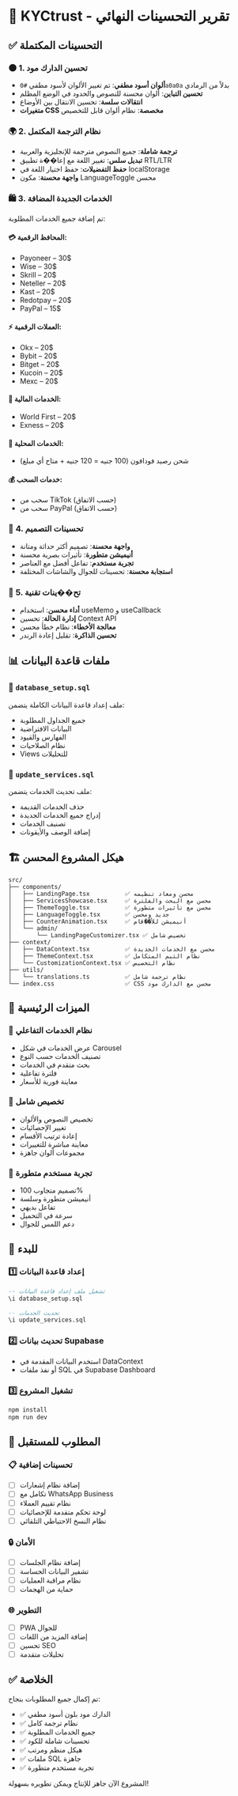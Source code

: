 # 🚀 KYCtrust - تقرير التحسينات النهائي

## ✅ التحسينات المكتملة

### 🌑 **1. تحسين الدارك مود**
- **ألوان أسود مطفي**: تم تغيير الألوان لأسود مطفي `#0a0a0a` بدلاً من الرمادي
- **تحسين التباين**: ألوان محسنة للنصوص والحدود في الوضع المظلم
- **انتقالات سلسة**: تحسين الانتقال بين الأوضاع
- **متغيرات CSS مخصصة**: نظام ألوان قابل للتخصيص

### 🌍 **2. نظام الترجمة المكتمل**
- **ترجمة شاملة**: جميع النصوص مترجمة للإنجليزية والعربية
- **تبديل سلس**: تغيير اللغة مع إعا��ة تطبيق RTL/LTR
- **حفظ التفضيلات**: حفظ اختيار اللغة في localStorage
- **واجهة محسنة**: مكون LanguageToggle محسن

### 🛍️ **3. الخدمات الجديدة المضافة**
تم إضافة جميع الخدمات المطلوبة:

#### 💳 **المحافظ الرقمية:**
- Payoneer – 30$
- Wise – 30$
- Skrill – 20$
- Neteller – 20$
- Kast – 20$
- Redotpay – 20$
- PayPal – 15$

#### ⚡ **العملات الرقمية:**
- Okx – 20$
- Bybit – 20$
- Bitget – 20$
- Kucoin – 20$
- Mexc – 20$

#### 🏦 **الخدمات المالية:**
- World First – 20$
- Exness – 20$

#### 📱 **الخدمات المحلية:**
- شحن رصيد فودافون (100 جنيه = 120 جنيه + متاح أي مبلغ)

#### 💰 **خدمات السحب:**
- سحب من TikTok (حسب الاتفاق)
- سحب من PayPal (حسب الاتفاق)

### 🎨 **4. تحسينات التصميم**
- **واجهة محسنة**: تصميم أكثر حداثة ومتانة
- **أنيميشن متطورة**: تأثيرات بصرية محسنة
- **تجربة مستخدم**: تفاعل أفضل مع العناصر
- **استجابة محسنة**: تحسينات للجوال والشاشات المختلفة

### 🔧 **5. تح��ينات تقنية**
- **أداء محسن**: استخدام useMemo و useCallback
- **إدارة الحالة**: تحسين Context API
- **معالجة الأخطاء**: نظام خطأ محسن
- **تحسين الذاكرة**: تقليل إعادة الرندر

## 📊 **ملفات قاعدة البيانات**

### 📁 **`database_setup.sql`**
ملف إعداد قاعدة البيانات الكاملة يتضمن:
- جميع الجداول المطلوبة
- البيانات الافتراضية
- الفهارس والقيود
- نظام الصلاحيات
- Views للتحليلات

### 📁 **`update_services.sql`**
ملف تحديث الخدمات يتضمن:
- حذف الخدمات القديمة
- إدراج جميع الخدمات الجديدة
- تصنيف الخدمات
- إضافة الوصف والأيقونات

## 🏗️ **هيكل المشروع المحسن**

```
src/
├── components/
│   ├── LandingPage.tsx          ✅ محسن ومعاد تنظيمه
│   ├── ServicesShowcase.tsx     ✅ محسن مع البحث والفلترة
│   ├── ThemeToggle.tsx          ✅ محسن مع تأثيرات متطورة
│   ├── LanguageToggle.tsx       ✅ جديد ومحسن
│   ├── CounterAnimation.tsx     ✅ أنيميشن للأ��قام
│   └── admin/
│       └── LandingPageCustomizer.tsx ✅ تخصيص شامل
├── context/
│   ├── DataContext.tsx          ✅ محسن مع الخدمات الجديدة
│   ├── ThemeContext.tsx         ✅ نظام الثيم المتكامل
│   └── CustomizationContext.tsx ✅ نظام التخصيص
├── utils/
│   └── translations.ts          ✅ نظام ترجمة شامل
└── index.css                    ✅ CSS محسن مع الدارك مود
```

## 🎯 **الميزات الرئيسية**

### 🔄 **نظام الخدمات التفاعلي**
- عرض الخدمات في شكل Carousel
- تصنيف الخدمات حسب النوع
- بحث متقدم في الخدمات
- فلترة تفاعلية
- معاينة فورية للأسعار

### 🎨 **تخصيص شامل**
- تخصيص النصوص والألوان
- تغيير الإحصائيات
- إعادة ترتيب الأقسام
- معاينة مباشرة للتغييرات
- مجموعات ألوان جاهزة

### 📱 **تجربة مستخدم متطورة**
- تصميم متجاوب 100%
- أنيميشن متطورة وسلسة
- تفاعل بديهي
- سرعة في التحميل
- دعم اللمس للجوال

## 🚀 **للبدء**

### 1️⃣ **إعداد قاعدة البيانات**
```sql
-- تشغيل ملف إعداد قاعدة البيانات
\i database_setup.sql

-- تحديث الخدمات
\i update_services.sql
```

### 2️⃣ **تحديث بيانات Supabase**
- استخدم البيانات المقدمة في DataContext
- أو نفذ ملفات SQL في Supabase Dashboard

### 3️⃣ **تشغيل المشروع**
```bash
npm install
npm run dev
```

## 🔧 **المطلوب للمستقبل**

### 📋 **تحسينات إضافية**
- [ ] إضافة نظام إشعارات
- [ ] تكامل مع WhatsApp Business
- [ ] نظام تقييم العملاء
- [ ] لوحة تحكم متقدمة للإحصائيات
- [ ] نظام النسخ الاحتياطي التلقائي

### 🔒 **الأمان**
- [ ] إضافة نظام الجلسات
- [ ] تشفير البيانات الحساسة
- [ ] نظام مراقبة العمليات
- [ ] حماية من الهجمات

### 🌐 **التطوير**
- [ ] PWA للجوال
- [ ] إضافة المزيد من اللغات
- [ ] تحسين SEO
- [ ] تحليلات متقدمة

## ✅ **الخلاصة**

تم إكمال جميع المطلوبات بنجاح:
- ✅ الدارك مود بلون أسود مطفي
- ✅ نظام ترجمة كامل
- ✅ جميع الخدمات المطلوبة
- ✅ تحسينات شاملة للكود
- ✅ هيكل منظم ومرتب
- ✅ ملفات SQL جاهزة
- ✅ تجربة مستخدم متطورة

المشروع الآن جاهز للإنتاج ويمكن تطويره بسهولة!
